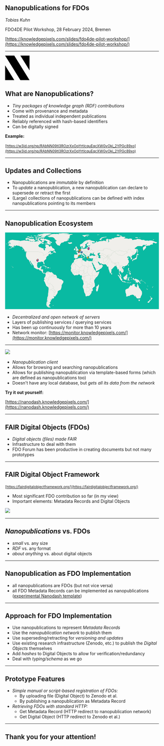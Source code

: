 ## Nanopublications for FDOs

_Tobias Kuhn_

FDO4DE Pilot Workshop, 28 February 2024, Bremen

[https://knowledgepixels.com/slides/fdo4de-pilot-workshop/](https://knowledgepixels.com/slides/fdo4de-pilot-workshop/)

---

<svg xmlns="http://www.w3.org/2000/svg" viewBox="0 0 8 8" width="80px">
<path d="M5,8H8L3,0H0M8,4.8V0H5M0,3.2V8H3"/>
</svg>

## What are Nanopublications?

- _Tiny packages of knowledge graph (RDF) contributions_
- Come with provenance and metadata
- Treated as individual independent publications
- Reliably referenced with hash-based identifiers
- Can be digitally signed

**Example:**

<small>[https://w3id.org/np/RAbNN09tl3ROzrXxOqYrtIcquEqcXWGvOki_2YPGc89xo](https://w3id.org/np/RAbNN09tl3ROzrXxOqYrtIcquEqcXWGvOki_2YPGc89xo)</small>

---

## Updates and Collections

- Nanopublications are _immutable_ by definition
- To _update_ a nanopublication, a new nanopublication can declare to supersede or retract the first
- (Large) collections of nanopublications can be defined with index nanopublications pointing to its members

---

## Nanopublication Ecosystem

<img src="network.png" height="250px">

- _Decentralized and open network of servers_
- Layers of publishing services / querying services
- Has been up continuously for more than 10 years
- Network monitor: [https://monitor.knowledgepixels.com/](https://monitor.knowledgepixels.com/)

---

<img src="https://nanodash.knowledgepixels.com/images/logo.svg" height="150px">

- _Nanopublication client_
- Allows for browsing and searching nanopublications
- Allows for publishing nanopublication via template-based forms (which are defined as nanopublications too)
- Doesn't have any local database, but _gets all its data from the network_

**Try it out yourself:**

[https://nanodash.knowledgepixels.com/](https://nanodash.knowledgepixels.com/)

---

## FAIR Digital Objects (FDOs)

- _Digital objects (files) made FAIR_
- Infrastructure to deal with them
- FDO Forum has been productive in creating documents but not many prototypes

---

## FAIR Digital Object Framework

<small>[https://fairdigitalobjectframework.org/](https://fairdigitalobjectframework.org/)</small>

- Most significant FDO contribution so far (in my view)
- Important elements: Metadata Records and Digital Objects

<img src="https://fairdigitalobjectframework.org/images/diagrams/FDOF-IR.png" height="300px">

---

## _Nanopublications_ vs. FDOs

- _small_ vs. any size
- _RDF_ vs. any format
- _about anything_ vs. about digital objects

---

## Nanopublication as FDO Implementation

- all nanopublications are FDOs (but not vice versa)
- all FDO Metadata Records can be implemented as nanopublications ([experimental Nanodash template](https://nanodash.knowledgepixels.com/publish?template=http://purl.org/np/RAg6NiMQTYbPlf2R1nlC2FaTgDTsOPs90ynrhjFIQImq0))

---

## Approach for FDO Implementation

- Use nanopublications to represent _Metadata Records_
- Use the _nanopublication network_ to publish them
- Use superseding/retracting for _versioning and updates_
- Use existing research infrastructure (Zenodo, etc.) to publish the _Digital Objects_ themselves
- Add _hashes_ to Digital Objects to allow for verification/redundancy
- Deal with _typing/schema_ as we go

---

## Prototype Features

- _Simple manual or script-based registration of FDOs:_
  - By uploading file (Digital Object) to Zenodo et al.
  - By publishing a nanopublication as Metadata Record
- _Retrieving FDOs with standard HTTP:_
  - Get Metadata Record (HTTP redirect to nanopublication network)
  - Get Digital Object (HTTP redirect to Zenodo et al.)

---

## Thank you for your attention!

